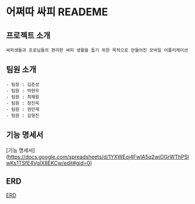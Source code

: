 # 어쩌따 싸피 READEME

## 프로젝트 소개
    
    싸피생들과 프로님들의 편리한 싸피 생활을 돕기 위한 목적으로 만들어진 모바일 어플리케이션
    

## 팀원 소개

    - 팀장 : 김준성
    - 팀원 : 박현우
    - 팀원 : 최재원
    - 팀원 : 장진욱
    - 팀원 : 권민재
    - 팀원 : 김형진

## 기능 명세서

 [기능 명세서] (https://docs.google.com/spreadsheets/d/1YXWEoj4FwIA5q2wiOGrWThPSlwKs1TSfE4VgIX8EKCw/edit#gid=0)

 ## ERD
 [ERD](ERD.png)


